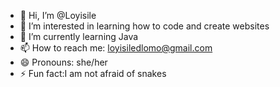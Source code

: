 - 👋 Hi, I’m @Loyisile
- 👀 I’m interested in learning how to code and create websites
- 🌱 I’m currently learning Java
- 📫 How to reach me: loyisiledlomo@gmail.com
- 😄 Pronouns: she/her
- ⚡ Fun fact:I am not afraid of snakes

<!---
Loyisile/Loyisile is a ✨ special ✨ repository because its `README.md` (this file) appears on your GitHub profile.
You can click the Preview link to take a look at your changes.
--->
